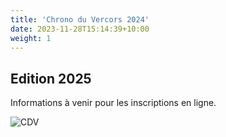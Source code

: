 ```yaml
---
title: 'Chrono du Vercors 2024'
date: 2023-11-28T15:14:39+10:00
weight: 1
---
```


## Edition 2025

Informations à venir pour les inscriptions en ligne.

![CDV](/images/chrono/chrono_2025.png)